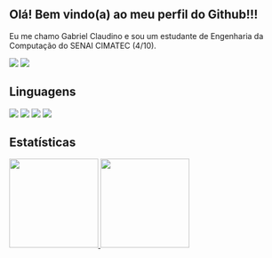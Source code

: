 ## Olá! Bem vindo(a) ao meu perfil do Github!!!

Eu me chamo Gabriel Claudino e sou um estudante de Engenharia da Computação do SENAI CIMATEC (4/10).
  
[<img src="https://img.shields.io/badge/linkedin-%230077B5.svg?&style=for-the-badge&logo=linkedin&logoColor=white" />](https://www.linkedin.com/in/gabrielclaudinoo/) 
<a href="https://www.instagram.com/gaclaudinoo/" target="_blank"><img src="https://img.shields.io/badge/-Instagram-%23E4405F?style=for-the-badge&logo=instagram&logoColor=white" target="_blank"></a>
## Linguagens 

<img src="https://img.shields.io/badge/C-00599C?style=for-the-badge&logo=c&logoColor=white" /> <img src="https://img.shields.io/badge/Java-ED8B00?style=for-the-badge&logo=java&logoColor=white" /> <img src="https://img.shields.io/badge/Python-FFD43B?style=for-the-badge&logo=python&logoColor=blue" /> <img src="https://img.shields.io/badge/PLSQL-F80000?style=for-the-badge&logo=oracle&logoColor=black" />

## Estatísticas

<div align="left">
  <a href="https://github.com/Claudino2001">
  <img height="160em" src="https://github-readme-stats.vercel.app/api?username=Claudino2001&show_icons=true&theme=algolia&include_all_commits=true&count_private=true"/>
  <img height="160em" src="https://github-readme-stats.vercel.app/api/top-langs/?username=Claudino2001&layout=compact&langs_count=7&theme=algolia"/>
</div>
